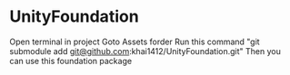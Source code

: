 # UnityFoundation
Open terminal in project
Goto Assets forder
Run this command "git submodule add git@github.com:khai1412/UnityFoundation.git"
Then you can use this foundation package
